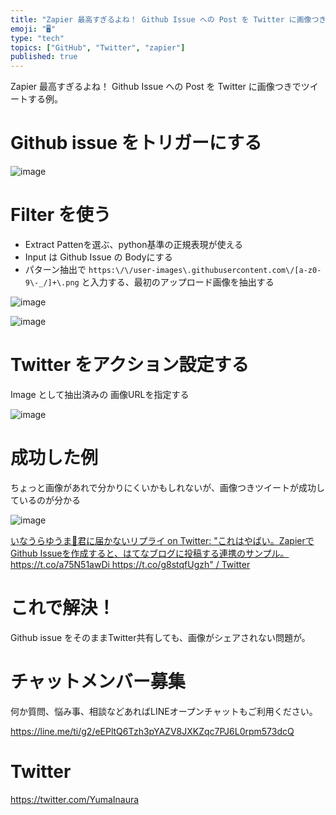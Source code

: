 ```yaml
---
title: "Zapier 最高すぎるよね！ Github Issue への Post を Twitter に画像つきでツイートする例。"
emoji: "🖥"
type: "tech"
topics: ["GitHub", "Twitter", "zapier"]
published: true
---
```


Zapier 最高すぎるよね！ Github Issue への Post を Twitter に画像つきでツイートする例。

# Github issue をトリガーにする

![image](https://user-images.githubusercontent.com/13635059/51801521-5e052880-2282-11e9-97ba-06c3cbcc98d8.png)

# Filter を使う

- Extract Pattenを選ぶ、python基準の正規表現が使える
- Input は Github Issue の Bodyにする
- パターン抽出で `https:\/\/user-images\.githubusercontent.com\/[a-z0-9\-_/]+\.png` と入力する、最初のアップロード画像を抽出する

![image](https://user-images.githubusercontent.com/13635059/51801527-72e1bc00-2282-11e9-93cc-2edddd66e987.png)

![image](https://user-images.githubusercontent.com/13635059/51801527-72e1bc00-2282-11e9-93cc-2edddd66e987.png)

# Twitter をアクション設定する

Image として抽出済みの 画像URLを指定する

![image](https://user-images.githubusercontent.com/13635059/51801545-a7557800-2282-11e9-8172-782d2125a3ea.png)

# 成功した例

ちょっと画像があれで分かりにくいかもしれないが、画像つきツイートが成功しているのが分かる

![image](https://user-images.githubusercontent.com/13635059/51801551-c5bb7380-2282-11e9-8e43-42e8e875eae4.png)


[いなうらゆうま🤖君に届かないリプライ on Twitter: "これはやばい。ZapierでGithub Issueを作成すると、はてなブログに投稿する連携のサンプル。 https://t.co/a75N51awDi https://t.co/g8stqfUgzh" / Twitter](https://twitter.com/YumaInaura/status/1089513975493152769)

# これで解決！

Github issue をそのままTwitter共有しても、画像がシェアされない問題が。








<!-- Update From Qiita API -->

# チャットメンバー募集


何か質問、悩み事、相談などあればLINEオープンチャットもご利用ください。

https://line.me/ti/g2/eEPltQ6Tzh3pYAZV8JXKZqc7PJ6L0rpm573dcQ





# Twitter


https://twitter.com/YumaInaura


<!-- Update From Qiita API -->


